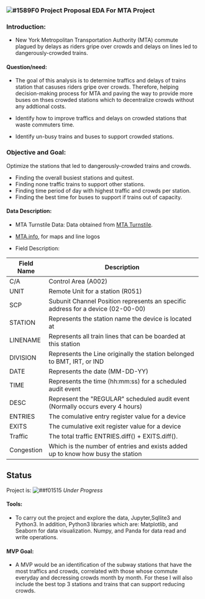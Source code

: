 <!-- ### Assumptions:
As a daily subway commuter, based on experience, commuters are more willing to talk to a surveyor while waiting for train than when exiting a station. So, the focus of this analysis was limited to entries into stations (commuters exiting stations were excluded) who are waiting
### Problem Statement:
*Identify how to improve traffics and delays on crowded stations that waste commuters time.
-->


###  ![#1589F0](https://via.placeholder.com/15/1589F0/000000?text=+) Project Proposal EDA For MTA Project

### Introduction:

* New York Metropolitan Transportation Authority (MTA) commute plagued by delays as riders gripe over crowds
and delays on lines led to dangerously-crowded trains.  

#### Question/need:
* The goal of this analysis is to determine traffics and delays of trains station that casuses riders gripe over crowds. Therefore, helping decision-making process for MTA and paving the way to provide more buses on thses crowded stations which to decentralize crowds without any addtional costs. 

* Identify how to improve traffics and delays on crowded stations that waste commuters time.

* Identify un-busy trains and buses to support crowded stations.

### Objective and Goal:

Optimize the stations that led to dangerously-crowded trains and crowds.
* Finding the overall busiest stations and quitest.
* Finding none traffic trains to support other stations.
* Finding time period of day with highest traffic and crowds per station.
* Finding the best time for buses to support if trains out of capacity.

#### Data Description:
* MTA Turnstile Data:
Data obtained from [MTA Turnstile](http://web.mta.info/developers/turnstile.html).
- [MTA.info](http://www.mta.info/nyct), for maps and line logos

* Field Description:

| Field Name | Description                                                                     |
|------------|---------------------------------------------------------------------------------|
| C/A        | Control Area (A002)                                                             |
| UNIT       | Remote Unit for a station (R051)                                                |
| SCP        | Subunit Channel Position represents an specific address for a device (02-00-00) |
| STATION    | Represents the station name the device is located at                            |
| LINENAME   | Represents all train lines that can be boarded at this station                  |
| DIVISION   | Represents the Line originally the station belonged to BMT, IRT, or IND         |
| DATE       | Represents the date (MM-DD-YY)                                                  |
| TIME       | Represents the time (hh:mm:ss) for a scheduled audit event                      |
| DESC       | Represent the "REGULAR" scheduled audit event (Normally occurs every 4 hours)   |
| ENTRIES    | The comulative entry register value for a device                                |
| EXITS      | The cumulative exit register value for a device                                 |
| Traffic    | The total traffic ENTRIES.diff() + EXITS.diff().                                |
| Congestion | Which is the number of entries and exists added up to know how busy the station |


## Status
Project is: ![##f01515](https://via.placeholder.com/15/c5f015/000000?text=+) _Under Progress_


#### Tools:
* To carry out the project and explore the data, Jupyter,Sqllite3 and Python3. In addition, Python3 libraries which are:
Matplotlib, and Seaborn for data visualization.
Numpy, and Panda for data read and write operations.


#### MVP Goal:

* A MVP would be an identification of the subway stations that have the most traffics and crowds, correlated with those whose commute everyday and decressing crowds month by month. For these I will also include the best top 3 stations and trains that can support reducing crowds.
